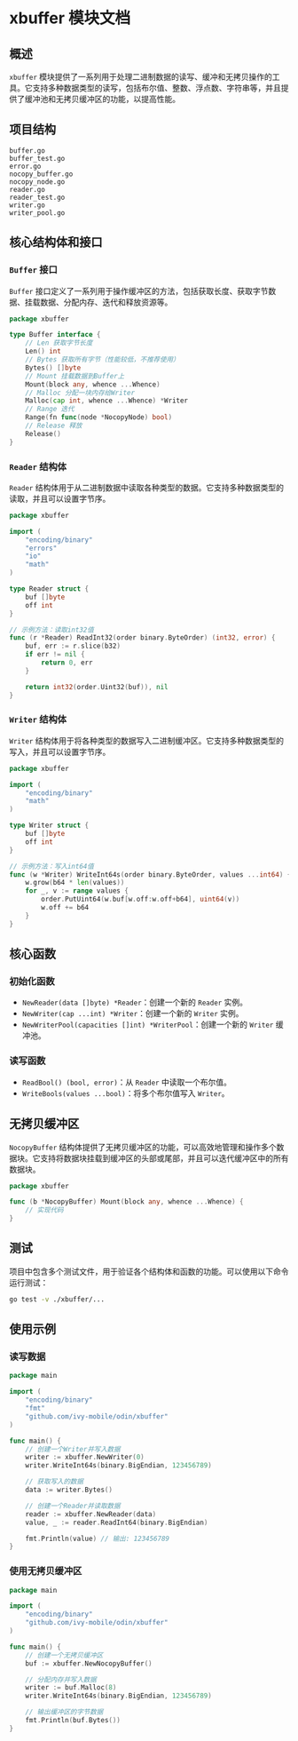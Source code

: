 # xbuffer 模块文档

## 概述
`xbuffer` 模块提供了一系列用于处理二进制数据的读写、缓冲和无拷贝操作的工具。它支持多种数据类型的读写，包括布尔值、整数、浮点数、字符串等，并且提供了缓冲池和无拷贝缓冲区的功能，以提高性能。

## 项目结构
```
buffer.go
buffer_test.go
error.go
nocopy_buffer.go
nocopy_node.go
reader.go
reader_test.go
writer.go
writer_pool.go
```

## 核心结构体和接口
### `Buffer` 接口 <mcfile name="buffer.go" path="/root/codes/github.com/ivy-mobile/odin/xbuffer/buffer.go"></mcfile>
`Buffer` 接口定义了一系列用于操作缓冲区的方法，包括获取长度、获取字节数据、挂载数据、分配内存、迭代和释放资源等。
```go
package xbuffer

type Buffer interface {
    // Len 获取字节长度
    Len() int
    // Bytes 获取所有字节（性能较低，不推荐使用）
    Bytes() []byte
    // Mount 挂载数据到Buffer上
    Mount(block any, whence ...Whence) 
    // Malloc 分配一块内存给Writer
    Malloc(cap int, whence ...Whence) *Writer
    // Range 迭代
    Range(fn func(node *NocopyNode) bool)
    // Release 释放
    Release()
}
```

### `Reader` 结构体 <mcfile name="reader.go" path="/root/codes/github.com/ivy-mobile/odin/xbuffer/reader.go"></mcfile>
`Reader` 结构体用于从二进制数据中读取各种类型的数据。它支持多种数据类型的读取，并且可以设置字节序。
```go
package xbuffer

import (
    "encoding/binary"
    "errors"
    "io"
    "math"
)

type Reader struct {
    buf []byte
    off int
}

// 示例方法：读取int32值
func (r *Reader) ReadInt32(order binary.ByteOrder) (int32, error) {
    buf, err := r.slice(b32)
    if err != nil {
        return 0, err
    }

    return int32(order.Uint32(buf)), nil
}
```

### `Writer` 结构体 <mcfile name="writer.go" path="/root/codes/github.com/ivy-mobile/odin/xbuffer/writer.go"></mcfile>
`Writer` 结构体用于将各种类型的数据写入二进制缓冲区。它支持多种数据类型的写入，并且可以设置字节序。
```go
package xbuffer

import (
    "encoding/binary"
    "math"
)

type Writer struct {
    buf []byte
    off int
}

// 示例方法：写入int64值
func (w *Writer) WriteInt64s(order binary.ByteOrder, values ...int64) {
    w.grow(b64 * len(values))
    for _, v := range values {
        order.PutUint64(w.buf[w.off:w.off+b64], uint64(v))
        w.off += b64
    }
}
```

## 核心函数
### 初始化函数
- `NewReader(data []byte) *Reader`：创建一个新的 `Reader` 实例。
- `NewWriter(cap ...int) *Writer`：创建一个新的 `Writer` 实例。
- `NewWriterPool(capacities []int) *WriterPool`：创建一个新的 `Writer` 缓冲池。

### 读写函数
- `ReadBool() (bool, error)`：从 `Reader` 中读取一个布尔值。
- `WriteBools(values ...bool)`：将多个布尔值写入 `Writer`。

## 无拷贝缓冲区
`NocopyBuffer` 结构体提供了无拷贝缓冲区的功能，可以高效地管理和操作多个数据块。它支持将数据块挂载到缓冲区的头部或尾部，并且可以迭代缓冲区中的所有数据块。
```go
package xbuffer

func (b *NocopyBuffer) Mount(block any, whence ...Whence) {
    // 实现代码
}
```

## 测试
项目中包含多个测试文件，用于验证各个结构体和函数的功能。可以使用以下命令运行测试：
```sh
go test -v ./xbuffer/...
```

## 使用示例
### 读写数据
```go
package main

import (
    "encoding/binary"
    "fmt"
    "github.com/ivy-mobile/odin/xbuffer"
)

func main() {
    // 创建一个Writer并写入数据
    writer := xbuffer.NewWriter(0)
    writer.WriteInt64s(binary.BigEndian, 123456789)

    // 获取写入的数据
    data := writer.Bytes()

    // 创建一个Reader并读取数据
    reader := xbuffer.NewReader(data)
    value, _ := reader.ReadInt64(binary.BigEndian)

    fmt.Println(value) // 输出: 123456789
}
```

### 使用无拷贝缓冲区
```go
package main

import (
    "encoding/binary"
    "github.com/ivy-mobile/odin/xbuffer"
)

func main() {
    // 创建一个无拷贝缓冲区
    buf := xbuffer.NewNocopyBuffer()

    // 分配内存并写入数据
    writer := buf.Malloc(8)
    writer.WriteInt64s(binary.BigEndian, 123456789)

    // 输出缓冲区的字节数据
    fmt.Println(buf.Bytes())
}
```